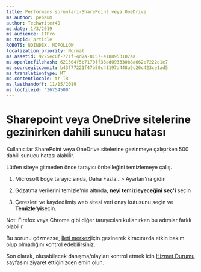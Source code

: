 ```yaml
---
title: Performans sorunları-SharePoint veya OneDrive
ms.author: pebaum
author: Techwriter40
ms.date: 1/3/2019
ms.audience: ITPro
ms.topic: article
ROBOTS: NOINDEX, NOFOLLOW
localization_priority: Normal
ms.assetid: 9225ec0f-771f-4d7a-8157-e188953107aa
ms.openlocfilehash: 621504f5b7170ff36ad093330b8a662e7222d1e7
ms.sourcegitcommit: b43f77221f47b50c41197a448a9c26c423ce1ad5
ms.translationtype: MT
ms.contentlocale: tr-TR
ms.lasthandoff: 11/15/2019
ms.locfileid: "36754500"
---
```

# <a name="internal-server-error-when-navigating-to-sharepoint-or-onedrive-sites"></a>Sharepoint veya OneDrive sitelerine gezinirken dahili sunucu hatası

Kullanıcılar SharePoint veya OneDrive sitelerine gezinmeye çalışırken 500 dahili sunucu hatası alabilir. 

Lütfen siteye gitmeden önce tarayıcı önbelleğini temizlemeye çalış.


1. Microsoft Edge tarayıcısında, Daha Fazla...> Ayarları'na gidin

2. Gözatma verilerini temizle'nin altında, **neyi temizleyeceğini seç'i** seçin

3. Çerezleri ve kaydedilmiş web sitesi veri onay kutusunu seçin ve **Temizle'yi**seçin.

Not: Firefox veya Chrome gibi diğer tarayıcıları kullanırken bu adımlar farklı olabilir.

Bu sorunu çözmezse, [İleti merkezi](https://portal.office.com/adminportal/home#/MessageCenter)için gezinerek kiracınızda etkin bakım olup olmadığını kontrol edebilirsiniz.

Son olarak, oluşabilecek danışma/olayları kontrol etmek için [Hizmet Durumu](https://portal.office.com/adminportal/home#/servicehealth) sayfasını ziyaret ettiğinizden emin olun.

